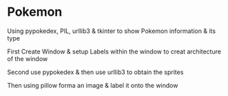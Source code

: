 # Pokemon
Using pypokedex, PIL, urllib3 &amp; tkinter to show Pokemon information &amp; its type

First Create Window & setup Labels within the window to creat architecture of the window

Second use pypokedex & then use urllib3 to obtain the sprites 

Then using pillow forma an image & label it onto the window
